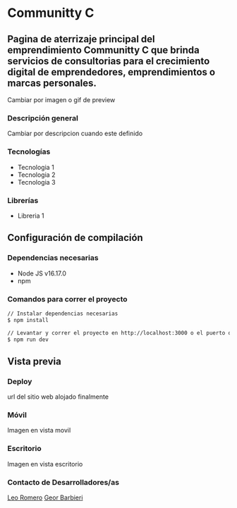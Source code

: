 # Communitty C

## Pagina de aterrizaje principal del emprendimiento Communitty C que brinda servicios de consultorias para el crecimiento digital de emprendedores, emprendimientos o marcas personales.

Cambiar por imagen o gif de preview


### Descripción general
Cambiar por descripcion cuando este definido

### Tecnologías
- Tecnologia 1
- Tecnologia 2
- Tecnologia 3

### Librerías
- Libreria 1

## Configuración de compilación

### Dependencias necesarias
- Node JS v16.17.0
- npm

### Comandos para correr el proyecto
```bash
// Instalar dependencias necesarias
$ npm install

// Levantar y correr el proyecto en http://localhost:3000 o el puerto que este disponible
$ npm run dev
```


## Vista previa

### Deploy 
url del sitio web alojado finalmente

### Móvil 
Imagen en vista movil

### Escritorio
Imagen en vista escritorio

### Contacto de Desarrolladores/as
[Leo Romero](https://www.linkedin.com/in/leonardogerbacioromero/)
[Geor Barbieri](https://www.linkedin.com/in/georgina-barbieri/)
